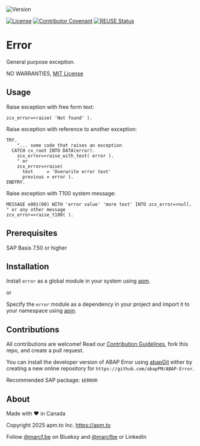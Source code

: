![Version](https://img.shields.io/endpoint?url=https://shield.abappm.com/github/abapPM/ABAP-Error/src/zcx_error.clas.abap/c_version&label=Version&color=blue)

[![License](https://img.shields.io/github/license/abapPM/ABAP-Error?label=License&color=success)](https://github.com/abapPM/ABAP-Error/blob/main/LICENSE)
[![Contributor Covenant](https://img.shields.io/badge/Contributor%20Covenant-2.1-4baaaa.svg?color=success)](https://github.com/abapPM/.github/blob/main/CODE_OF_CONDUCT.md)
[![REUSE Status](https://api.reuse.software/badge/github.com/abapPM/ABAP-Error)](https://api.reuse.software/info/github.com/abapPM/ABAP-Error)

# Error

General purpose exception.

NO WARRANTIES, [MIT License](https://github.com/abapPM/ABAP-Error/blob/main/LICENSE)

## Usage

Raise exception with free form text:

```abap
zcx_error=>raise( 'Not found' ).
```

Raise exception with reference to another exception:

```abap
TRY.
    "... some code that raises an exception
  CATCH cx_root INTO DATA(error).
    zcx_error=>raise_with_text( error ).
    " or
    zcx_error=>raise(
      text     = 'Overwrite error text'
      previous = error ).
ENDTRY.
```

Raise exception with T100 system message:

```abap
MESSAGE e001(00) WITH 'error value' 'more text' INTO zcx_error=>null. " or any other message
zcx_error=>raise_t100( ).
```

## Prerequisites

SAP Basis 7.50 or higher

## Installation

Install `error` as a global module in your system using [apm](https://abappm.com).

or

Specify the `error` module as a dependency in your project and import it to your namespace using [apm](https://abappm.com).

## Contributions

All contributions are welcome! Read our [Contribution Guidelines](https://github.com/abapPM/ABAP-Error/blob/main/CONTRIBUTING.md), fork this repo, and create a pull request.

You can install the developer version of ABAP Error using [abapGit](https://github.com/abapGit/abapGit) either by creating a new online repository for `https://github.com/abapPM/ABAP-Error`.

Recommended SAP package: `$ERROR`

## About

Made with ❤ in Canada

Copyright 2025 apm.to Inc. <https://apm.to>

Follow [@marcf.be](https://bsky.app/profile/marcf.be) on Blueksy and [@marcfbe](https://linkedin.com/in/marcfbe) or LinkedIn
